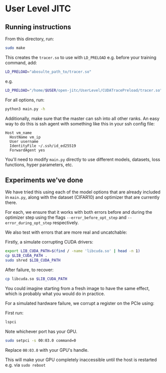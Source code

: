 # User Level JITC

## Running instructions

From this directory, run:
```bash
sudo make
```
This creates the `tracer.so` to use with `LD_PRELOAD` e.g. before your training command, add:

```bash
LD_PRELOAD="abosulte_path_to/tracer.so"
```

e.g.

```bash
LD_PRELOAD="/home/$USER/open-jitc/UserLevel/CUDATracePreload/tracer.so" python3 main.py --master-ip 10.128.0.13 --all_reduce_timeout 100 --num-nodes 2  --rank 0
```

For all options, run:
```bash
python3 main.py -h
```

Additionally, make sure that the master can ssh into all other ranks. An easy way to do this is ssh agent with something like this in your ssh config file:

```
Host vm_name
  HostName vm_ip
  User username
  IdentityFile ~/.ssh/id_ed25519
  ForwardAgent yes
```

You'll need to modify `main.py` directly to use different models, datasets, loss functions, hyper parameters, etc.

## Experiments we've done

We have tried this using each of the model options that are already included in `main.py`, along with the dataset (CIFAR10) and optimizer that are currently there.

For each, we ensure that it works with both errors before and during the optimizer step using the flags `--error_before_opt_step` and `--error_during_opt_step` respectively.

We also test with errors that are more real and uncatchable:

Firstly, a simulate  corrupting CUDA drivers:
```bash
export LIB_CUDA_PATH=$(find / -name 'libcuda.so' | head -n 1)
cp $LIB_CUDA_PATH .
sudo shred $LIB_CUDA_PATH
```
After failure, to recover:
```bash
cp libcuda.so $LIB_CUDA_PATH
```
You could imagine starting from a fresh image to have the same effect, which is probably what you would do in practice.

For a simulated hardware failure, we corrupt a register on the PCIe using:

First run:
```bash
lspci
```
Note whichever port has your GPU.
```bash
sudo setpci -s 00:03.0 command=0
```
Replace `00:03.0` with your GPU's handle.

This will make your GPU completely inaccessible until the host is restarted e.g. via `sudo reboot`

